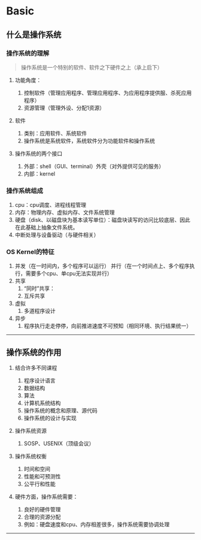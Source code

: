 # Basic

## 什么是操作系统
### 操作系统的理解
> 操作系统是一个特别的软件、软件之下硬件之上（承上启下）

1. 功能角度：
   1. 控制软件（管理应用程序、管理应用程序、为应用程序提供服、杀死应用程序）
   2. 资源管理（管理外设、分配1资源）

2. 软件
   1. 类别：应用软件、系统软件
   2. 操作系统是系统软件，系统软件分为功能软件和操作系统

3. 操作系统的两个接口
   1. 外部：shell（GUI、terminal）外壳（对外提供可见的服务）
   2. 内部：kernel

### 操作系统组成
1. cpu：cpu调度、进程线程管理
2. 内存：物理内存、虚拟内存、文件系统管理
3. 硬盘（disk、以磁盘块为基本读写单位）：磁盘块读写的访问比较底层、因此在此基础上抽象文件系统。
4. 中断处理与设备驱动（与硬件相关）

### OS Kernel的特征
1. 并发（在一时间内，多个程序可以运行）
   并行（在一个时间点上、多个程序执行，需要多个cpu、单cpu无法实现并行）
2. 共享
   1. “同时”共享：
   2. 互斥共享
3. 虚拟
   1. 多道程序设计
4. 异步
   1. 程序执行走走停停，向前推进速度不可预知（相同环境、执行结果统一）

---
## 操作系统的作用
1. 结合许多不同课程
   1. 程序设计语言
   2. 数据结构
   3. 算法
   4. 计算机系统结构
   5. 操作系统的概念和原理、源代码
   6. 操作系统的设计与实现

2. 操作系统资源
   1. SOSP、USENIX（顶级会议）

3. 操作系统权衡
   1. 时间和空间
   2. 性能和可预测性
   3. 公平行和性能

4. 硬件方面，操作系统需要：
   1. 良好的硬件管理
   2. 合理的资源分配
   3. 例如：硬盘速度和cpu、内存相差很多，操作系统需要协调处理

---

